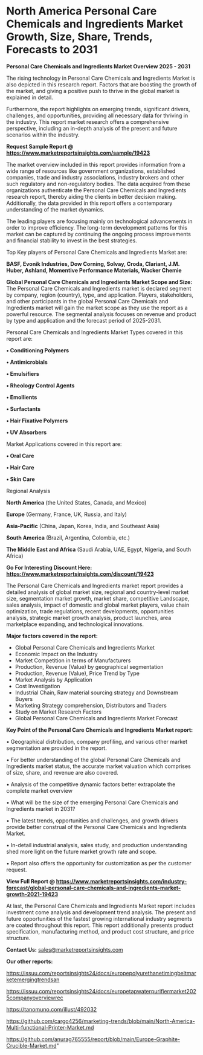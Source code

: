 # North America Personal Care Chemicals and Ingredients Market Growth, Size, Share, Trends, Forecasts to 2031

<Strong> Personal Care Chemicals and Ingredients Market Overview 2025 - 2031</strong>

The rising technology in Personal Care Chemicals and Ingredients Market is also depicted in this research report. Factors that are boosting the growth of the market, and giving a positive push to thrive in the global market is explained in detail.

Furthermore, the report highlights on emerging trends, significant drivers, challenges, and opportunities, providing all necessary data for thriving in the industry. This report market research offers a comprehensive perspective, including an in-depth analysis of the present and future scenarios within the industry.

<strong>Request Sample Report @ <a href=https://www.marketreportsinsights.com/sample/19423>https://www.marketreportsinsights.com/sample/19423</a></strong>

The market overview included in this report provides information from a wide range of resources like government organizations, established companies, trade and industry associations, industry brokers and other such regulatory and non-regulatory bodies. The data acquired from these organizations authenticate the Personal Care Chemicals and Ingredients research report, thereby aiding the clients in better decision making. Additionally, the data provided in this report offers a contemporary understanding of the market dynamics.

The leading players are focusing mainly on technological advancements in order to improve efficiency. The long-term development patterns for this market can be captured by continuing the ongoing process improvements and financial stability to invest in the best strategies.

Top Key players of Personal Care Chemicals and Ingredients Market are:

<strong>BASF, Evonik Industries, Dow Corning, Solvay, Croda, Clariant, J.M. Huber, Ashland, Momentive Performance Materials, Wacker Chemie</strong>

<strong><b>Global Personal Care Chemicals and Ingredients Market Scope and Size:</b></strong>
The Personal Care Chemicals and Ingredients market is declared segment by company, region (country), type, and application. Players, stakeholders, and other participants in the global Personal Care Chemicals and Ingredients market will gain the market scope as they use the report as a powerful resource. The segmental analysis focuses on revenue and product by type and application and the forecast period of 2025-2031.

Personal Care Chemicals and Ingredients Market Types covered in this report are:

<strong>• Conditioning Polymers

• Antimicrobials

• Emulsifiers

• Rheology Control Agents

• Emollients

• Surfactants

• Hair Fixative Polymers

• UV Absorbers</strong>

Market Applications covered in this report are:

<strong>• Oral Care

• Hair Care

• Skin Care</strong> 

Regional Analysis

<strong>North America</strong> (the United States, Canada, and Mexico)

<strong>Europe</strong> (Germany, France, UK, Russia, and Italy)

<strong>Asia-Pacific</strong> (China, Japan, Korea, India, and Southeast Asia)

<strong>South America</strong> (Brazil, Argentina, Colombia, etc.)

<strong>The Middle East and Africa</strong> (Saudi Arabia, UAE, Egypt, Nigeria, and South Africa)

<strong>Go For Interesting Discount Here: <a href=https://www.marketreportsinsights.com/discount/19423>https://www.marketreportsinsights.com/discount/19423</a></strong>

The Personal Care Chemicals and Ingredients market report provides a detailed analysis of global market size, regional and country-level market size, segmentation market growth, market share, competitive Landscape, sales analysis, impact of domestic and global market players, value chain optimization, trade regulations, recent developments, opportunities analysis, strategic market growth analysis, product launches, area marketplace expanding, and technological innovations.

<strong><b>Major factors covered in the report:</b></strong>
<ul>
  <li>Global Personal Care Chemicals and Ingredients Market </li>
  <li>Economic Impact on the Industry</li>
  <li>Market Competition in terms of Manufacturers</li>
  <li>Production, Revenue (Value) by geographical segmentation</li>
  <li>Production, Revenue (Value), Price Trend by Type</li>
  <li>Market Analysis by Application</li>
  <li>Cost Investigation</li>
  <li>Industrial Chain, Raw material sourcing strategy and Downstream Buyers</li>
  <li>Marketing Strategy comprehension, Distributors and Traders</li>
  <li>Study on Market Research Factors</li>
  <li>Global Personal Care Chemicals and Ingredients Market Forecast</li>
</ul>

<strong><b>Key Point of the Personal Care Chemicals and Ingredients Market report:</b></strong>

• Geographical distribution, company profiling, and various other market segmentation are provided in the report.

• For better understanding of the global Personal Care Chemicals and Ingredients market status, the accurate market valuation which comprises of size, share, and revenue are also covered.

• Analysis of the competitive dynamic factors better extrapolate the complete market overview

• What will be the size of the emerging Personal Care Chemicals and Ingredients market in 2031?

• The latest trends, opportunities and challenges, and growth drivers provide better construal of the Personal Care Chemicals and Ingredients Market.

• In-detail industrial analysis, sales study, and production understanding shed more light on the future market growth rate and scope.

• Report also offers the opportunity for customization as per the customer request.

<strong><b>View Full Report @ <a href=https://www.marketreportsinsights.com/industry-forecast/global-personal-care-chemicals-and-ingredients-market-growth-2021-19423>https://www.marketreportsinsights.com/industry-forecast/global-personal-care-chemicals-and-ingredients-market-growth-2021-19423</a></b></strong>


At last, the Personal Care Chemicals and Ingredients Market report includes investment come analysis and development trend analysis. The present and future opportunities of the fastest growing international industry segments are coated throughout this report. This report additionally presents product specification, manufacturing method, and product cost structure, and price structure.

<strong>Contact Us:</strong>
sales@marketreportsinsights.com

<strong>Our other reports:</strong>

<a href=https://issuu.com/reportsinsights24/docs/europepolyurethanetimingbeltmarketemergingtrendsan>https://issuu.com/reportsinsights24/docs/europepolyurethanetimingbeltmarketemergingtrendsan</a>

<a href=https://issuu.com/reportsinsights24/docs/europetapwaterpurifiermarket2025companyoverviewrec>https://issuu.com/reportsinsights24/docs/europetapwaterpurifiermarket2025companyoverviewrec</a>

<a href=https://tanomuno.com/illust/492032>https://tanomuno.com/illust/492032</a>

<a href=https://github.com/cargo4256/marketing-trends/blob/main/North-America-Multi-functional-Printer-Market.md>https://github.com/cargo4256/marketing-trends/blob/main/North-America-Multi-functional-Printer-Market.md</a>

<a href=https://github.com/anurag765555/report/blob/main/Europe-Graphite-Crucible-Market.md>https://github.com/anurag765555/report/blob/main/Europe-Graphite-Crucible-Market.md</a>"
